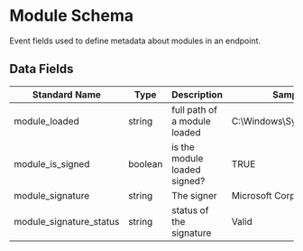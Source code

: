 # Module Schema

Event fields used to define metadata about modules in an endpoint.

## Data Fields

| Standard Name | Type | Description | Sample Value |
|--------|---------|-------|-------|
| module_loaded           | string  | full path of a module loaded | C:\Windows\System32\msvcrt.dll |
| module_is_signed        | boolean | is the module loaded signed? | TRUE                           |
| module_signature        | string  | The signer                   | Microsoft Corporation          |
| module_signature_status | string  | status of the signature      | Valid                          |
